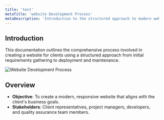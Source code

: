 ```yaml
---
title: 'test'
metaTitle: 'website Development Process'
metaDescription: 'Introduction to the structured approach to modern website development.'
---
```


## Introduction

This documentation outlines the comprehensive process involved in creating a website for clients using a structured approach from initial requirements gathering to deployment and maintenance.

![Website Development Process](/images/flow.png)

## Overview

- **Objective**: To create a modern, responsive website that aligns with the client's business goals.
- **Stakeholders**: Client representatives, project managers, developers, and quality assurance team members.

